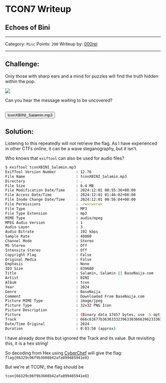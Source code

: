 # TCON7 Writeup
## Echoes of Bini

---

Category: `Misc`
Points: `200`
Writeup by: [000rei](https://github.com/0000rei)

---

## Challenge: 

Only those with sharp ears and a mind for puzzles will find the truth hidden within the pop.

<img src="https://tcon7.laet4x.com/files/c6602115e5fc7d179a110e491602dc0d/images.jpeg">

Can you hear the message waiting to be uncovered?

<button>tconXBINI_Salamin.mp3</button>
---

## Solution:

Listening to this repeatedly will not retrieve the flag. As I have experienced in other CTFs online, it can be a wave steganography, but it isn't.

Who knows that `exiftool` can also be used for audio files?

```bash
$ exiftool tconXBINI_Salamin.mp3
ExifTool Version Number         : 12.76
File Name                       : tconXBINI_Salamin.mp3
Directory                       : .
File Size                       : 6.4 MB
File Modification Date/Time     : 2024:12:01 00:55:36+08:00
File Access Date/Time           : 2024:12:01 01:46:02+08:00
File Inode Change Date/Time     : 2024:12:01 00:56:04+08:00
File Permissions                : -rwxrwxrwx
File Type                       : MP3
File Type Extension             : mp3
MIME Type                       : audio/mpeg
MPEG Audio Version              : 1
Audio Layer                     : 3
Audio Bitrate                   : 192 kbps
Sample Rate                     : 48000
Channel Mode                    : Stereo
MS Stereo                       : Off
Intensity Stereo                : Off
Copyright Flag                  : False
Original Media                  : False
Emphasis                        : None
ID3 Size                        : 839680
Title                           : Salamin, Salamin || BaseNaija.com
Artist                          : BINI
Album                           : tcon
Year                            : 2024
Genre                           : BaseNaija
Comment                         : Downloaded From BaseNaija.com
Picture MIME Type               : image/jpeg
Picture Type                    : 32x32 PNG Icon
Picture Description             :
Picture                         : (Binary data 17457 bytes, use -b option to extract)
Track                           : 666c61677b36363332396330366639623336303862343261666138393934383539343165387d
Date/Time Original              : 2024
Duration                        : 0:03:50 (approx)
```

I have already done this but ignored the Track and its value. But revisiting this, it is a hex string!

So decoding from Hex using [CyberChef](https://gchq.github.io/CyberChef) will give the flag: `flag{66329c06f9b3608b42afa899485941e8}`


But we're at TCON!, the flag should be 
```
tcon{66329c06f9b3608b42afa899485941e8}
```